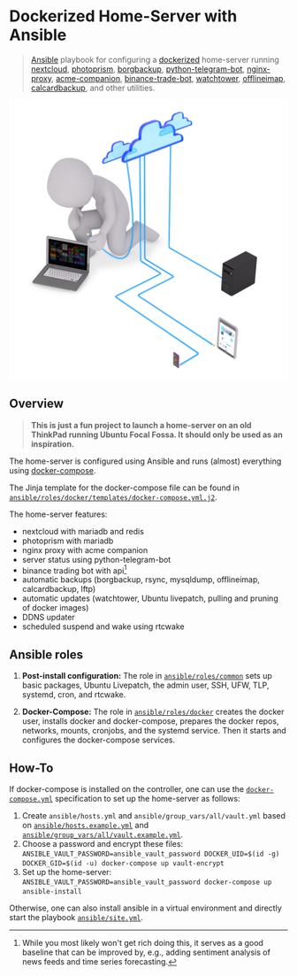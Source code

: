 # Dockerized Home-Server with Ansible
> [Ansible](https://github.com/ansible/ansible) playbook for configuring a 
> [dockerized](https://github.com/docker/compose) home-server running 
> [nextcloud](https://github.com/nextcloud/docker), 
> [photoprism](https://github.com/photoprism/photoprism), 
> [borgbackup](https://github.com/borgbackup),
> [python-telegram-bot](https://github.com/python-telegram-bot/python-telegram-bot),
> [nginx-proxy](https://github.com/nginx-proxy/nginx-proxy),
> [acme-companion](https://github.com/nginx-proxy/acme-companion),
> [binance-trade-bot](https://github.com/edeng23/binance-trade-bot/blob/master/binance_trade_bot/api_server.py),
> [watchtower](https://github.com/containrrr/watchtower),
> [offlineimap](https://github.com/OfflineIMAP/offlineimap),
> [calcardbackup](https://codeberg.org/BernieO/calcardbackup), and other utilities.

![Project image](project.png)

## Overview
> **This is just a fun project to launch a home-server on an old ThinkPad running Ubuntu Focal Fossa. It should only be used as an inspiration.**

The home-server is configured using Ansible and runs (almost) everything using 
[docker-compose](https://github.com/docker/compose).

The Jinja template for the docker-compose file can be found in 
[`ansible/roles/docker/templates/docker-compose.yml.j2`](ansible/roles/docker/templates/docker-compose.yml.j2).

The home-server features:
- nextcloud with mariadb and redis
- photoprism with mariadb
- nginx proxy with acme companion
- server status using python-telegram-bot
- binance trading bot with api[^*]
- automatic backups (borgbackup, rsync, mysqldump, offlineimap, calcardbackup, lftp)
- automatic updates (watchtower, Ubuntu livepatch, pulling and pruning of docker images)
- DDNS updater
- scheduled suspend and wake using rtcwake

[^*]: While you most likely won't get rich doing this, it serves as a good baseline that can be improved by, 
e.g., adding sentiment analysis of news feeds and time series forecasting.

## Ansible roles

1. **Post-install configuration:** The role in [`ansible/roles/common`](ansible/roles/common) 
sets up basic packages, Ubuntu Livepatch, the admin user, SSH, UFW, TLP, systemd, cron, and rtcwake.

2. **Docker-Compose:** The role in [`ansible/roles/docker`](ansible/roles/docker) 
creates the docker user, installs docker and docker-compose, prepares the docker repos, networks, mounts, cronjobs, and the systemd service.
Then it starts and configures the docker-compose services.

## How-To

If docker-compose is installed on the controller, one can use the 
[`docker-compose.yml`](docker-compose.yml) 
specification to set up the home-server as follows:

1. Create `ansible/hosts.yml` and `ansible/group_vars/all/vault.yml` based on
[`ansible/hosts.example.yml`](ansible/hosts.example.yml)
and 
[`ansible/group_vars/all/vault.example.yml`](ansible/group_vars/all/vault.example.yml).
2. Choose a password and encrypt these files:
`ANSIBLE_VAULT_PASSWORD=ansible_vault_password DOCKER_UID=$(id -g) DOCKER_GID=$(id -u) docker-compose up vault-encrypt`
3. Set up the home-server: `ANSIBLE_VAULT_PASSWORD=ansible_vault_password docker-compose up ansible-install`

Otherwise, one can also install ansible in a virtual environment and directly start the playbook 
[`ansible/site.yml`](ansible/site.yml).
